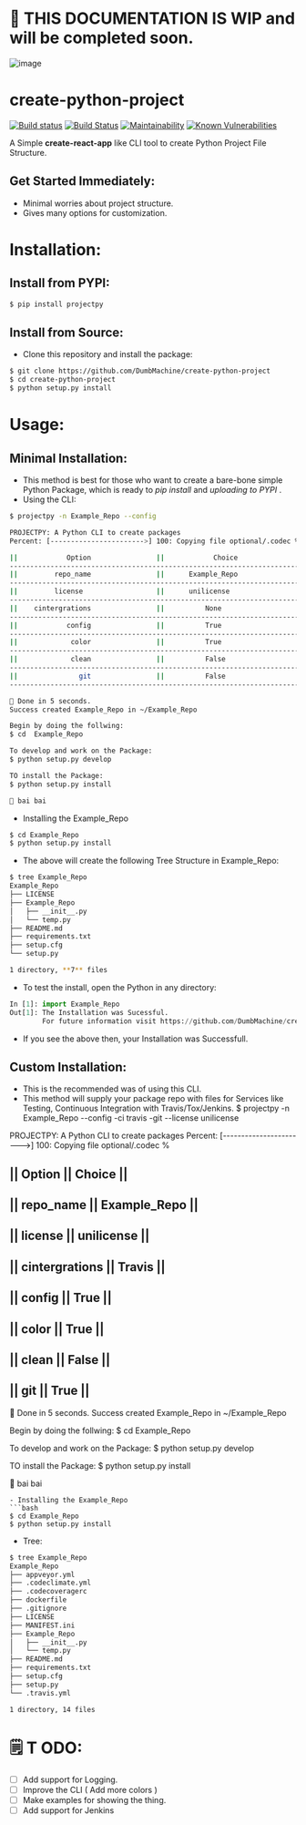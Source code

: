# 🔴 THIS DOCUMENTATION IS WIP and will be completed soon.

![image](https://user-images.githubusercontent.com/23381512/58745622-a0c55000-8470-11e9-803d-98048a386ce9.png)

# create-python-project
[![Build status](https://ci.appveyor.com/api/projects/status/r73kob46x7rv690y?svg=true)](https://ci.appveyor.com/project/DumbMachine/create-python-project) [![Build Status](https://travis-ci.org/DumbMachine/create-python-project.svg?branch=master)](https://travis-ci.org/DumbMachine/create-python-project) [![Maintainability](https://api.codeclimate.com/v1/badges/3fa9da9a5e4e670d56bf/maintainability)](https://codeclimate.com/github/DumbMachine/create-python-project/maintainability) [![Known Vulnerabilities](https://snyk.io/test/github/DumbMachine/create-python-project/badge.svg?targetFile=requirements.txt)](https://snyk.io/test/github/DumbMachine/create-python-project?targetFile=requirements.txt)

A Simple **create-react-app**
like CLI tool to create Python Project File Structure.

## Get Started Immediately:
- Minimal worries about project structure.
- Gives many options for customization.

# Installation:
## Install from PYPI:
```bash
$ pip install projectpy
```
## Install from Source:
- Clone this repository and install the package:
```bash
$ git clone https://github.com/DumbMachine/create-python-project
$ cd create-python-project
$ python setup.py install
```

# Usage:
## Minimal Installation:
- This method is best for those who want to create a bare-bone simple Python Package, which is ready to *pip install* and *uploading to PYPI* .
- Using the CLI:
```bash
$ projectpy -n Example_Repo --config

PROJECTPY: A Python CLI to create packages
Percent: [----------------------->] 100: Copying file optional/.codec % 

||            Option                ||            Choice                ||
--------------------------------------------------------------------------
||         repo_name                ||      Example_Repo                ||
--------------------------------------------------------------------------
||         license                  ||      unilicense                  ||
--------------------------------------------------------------------------
||    cintergrations                ||          None                    ||
--------------------------------------------------------------------------
||            config                ||          True                    ||
--------------------------------------------------------------------------
||             color                ||          True                    ||
--------------------------------------------------------------------------
||             clean                ||          False                   ||
--------------------------------------------------------------------------
||               git                ||          False                   ||
--------------------------------------------------------------------------

🌟 Done in 5 seconds.
Success created Example_Repo in ~/Example_Repo

Begin by doing the follwing:
$ cd  Example_Repo

To develop and work on the Package:
$ python setup.py develop

TO install the Package:
$ python setup.py install

👋 bai bai
```
- Installing the Example_Repo
```bash
$ cd Example_Repo
$ python setup.py install
```
- The above will create the following Tree Structure in Example_Repo:
```bash
$ tree Example_Repo
Example_Repo
├── LICENSE
├── Example_Repo
│   ├── __init__.py
│   └── temp.py
├── README.md
├── requirements.txt
├── setup.cfg
└── setup.py

1 directory, **7** files
```
- To test the install, open the Python in any directory:
```python
In [1]: import Example_Repo 
Out[1]: The Installation was Sucessful.
        For future information visit https://github.com/DumbMachine/create-python-project
```
- If you see the above then, your Installation was Successfull.

## Custom Installation:
- This is the recommended was of using this CLI.
- This method will supply your package repo with files for Services like Testing, Continuous Integration with Travis/Tox/Jenkins.
$ projectpy -n Example_Repo --config -ci travis -git --license unilicense

PROJECTPY: A Python CLI to create packages
Percent: [----------------------->] 100: Copying file optional/.codec % 

||            Option                ||            Choice                ||
--------------------------------------------------------------------------
||         repo_name                ||      Example_Repo                ||
--------------------------------------------------------------------------
||         license                  ||      unilicense                  ||
--------------------------------------------------------------------------
||    cintergrations                ||          Travis                  ||
--------------------------------------------------------------------------
||            config                ||          True                    ||
--------------------------------------------------------------------------
||             color                ||          True                    ||
--------------------------------------------------------------------------
||             clean                ||          False                   ||
--------------------------------------------------------------------------
||               git                ||          True                    ||
--------------------------------------------------------------------------

🌟 Done in 5 seconds.
Success created Example_Repo in ~/Example_Repo

Begin by doing the follwing:
$ cd  Example_Repo

To develop and work on the Package:
$ python setup.py develop

TO install the Package:
$ python setup.py install

👋 bai bai
```
- Installing the Example_Repo
```bash
$ cd Example_Repo
$ python setup.py install
```
- Tree:
```bash
$ tree Example_Repo
Example_Repo
├── appveyor.yml
├── .codeclimate.yml
├── .codecoveragerc
├── dockerfile
├── .gitignore
├── LICENSE
├── MANIFEST.ini
├── Example_Repo
│   ├── __init__.py
│   └── temp.py
├── README.md
├── requirements.txt
├── setup.cfg
├── setup.py
└── .travis.yml

1 directory, 14 files
```
# 🗒 T  ODO:
- [ ] Add support for Logging.
- [ ] Improve the CLI ( Add more colors )
- [ ] Make examples for showing the thing.
- [ ] Add support for Jenkins